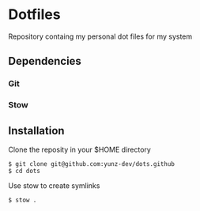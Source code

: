 # Dotfiles

Repository containg my personal dot files for my system

## Dependencies

### Git
### Stow

## Installation

Clone the reposity in your $HOME directory
```
$ git clone git@github.com:yunz-dev/dots.github
$ cd dots
```


Use stow to create symlinks
```
$ stow .
```
